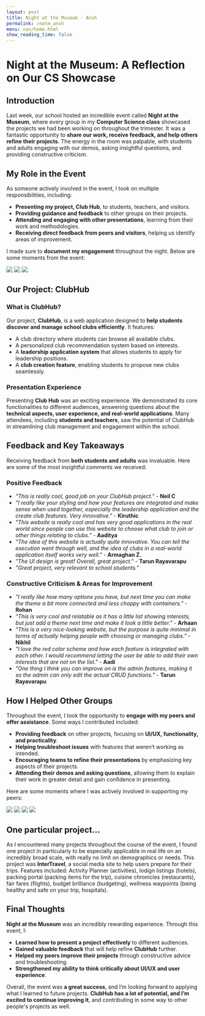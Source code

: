 ```yaml
---
layout: post
title: Night at the Museum - Ansh
permalink: /natm_ansh
menu: nav/home.html
show_reading_time: false
---
```



# Night at the Museum: A Reflection on Our CS Showcase

## Introduction

Last week, our school hosted an incredible event called **Night at the Museum**, where every group in my **Computer Science class** showcased the projects we had been working on throughout the trimester. It was a fantastic opportunity to **share our work, receive feedback, and help others refine their projects**. The energy in the room was palpable, with students and adults engaging with our demos, asking insightful questions, and providing constructive criticism.

## My Role in the Event

As someone actively involved in the event, I took on multiple responsibilities, including:
- **Presenting my project, Club Hub**, to students, teachers, and visitors.
- **Providing guidance and feedback** to other groups on their projects.
- **Attending and engaging with other presentations**, learning from their work and methodologies.
- **Receiving direct feedback from peers and visitors**, helping us identify areas of improvement.

I made sure to **document my engagement** throughout the night. Below are some moments from the event:

<img src="{{site.baseurl}}/images/ntm1.png">
<img src="{{site.baseurl}}/images/ntm2.png">
<img src="{{site.baseurl}}/images/ntm3.png">

## Our Project: ClubHub

### What is ClubHub?

Our project, **ClubHub**, is a web application designed to **help students discover and manage school clubs efficiently**. It features:
- A club directory where students can browse all available clubs.
- A personalized club recommendation system based on interests.
- A **leadership application system** that allows students to apply for leadership positions.
- A **club creation feature**, enabling students to propose new clubs seamlessly.

### Presentation Experience

Presenting **Club Hub** was an exciting experience. We demonstrated its core functionalities to different audiences, answering questions about the **technical aspects, user experience, and real-world applications**. Many attendees, including **students and teachers**, saw the potential of ClubHub in streamlining club management and engagement within the school.

## Feedback and Key Takeaways

Receiving feedback from **both students and adults** was invaluable. Here are some of the most insightful comments we received:

### **Positive Feedback**
- *"This is really cool, good job on your ClubHub project."* - **Neil C**
- *"I really like your styling and how your features are integrated and make sense when used together, especially the leadership application and the create club features. Very innovative."* - **Kiruthic**
- *"This website is really cool and has very good applications in the real world since people can use this website to choose what club to join or other things relating to clubs."* - **Aaditya**
- *"The idea of this website is actually quite innovative. You can tell the execution went through well, and the idea of clubs in a real-world application itself works very well."* - **Armaghan Z.**
- *"The UI design is great! Overall, great project."* - **Tarun Rayavarapu**
- *"Great project, very relevant to school students."*

### **Constructive Criticism & Areas for Improvement**
- *"I really like how many options you have, but next time you can make the theme a bit more connected and less choppy with containers."* - **Rohan**
- *"This is very cool and relatable as it has a little list showing interests, but just add a theme next time and make it look a little better."* - **Arhaan**
- *"This is a very nice-looking website, but the purpose is quite minimal in terms of actually helping people with choosing or managing clubs."* - **Nikhil**
- *"I love the red color scheme and how each feature is integrated with each other. I would recommend letting the user be able to add their own interests that are not on the list."* - **Aadi**
- *"One thing I think you can improve on is the admin features, making it so the admin can only edit the actual CRUD functions."* - **Tarun Rayavarapu**

## How I Helped Other Groups

Throughout the event, I took the opportunity to **engage with my peers and offer assistance**. Some ways I contributed included:
- **Providing feedback** on other projects, focusing on **UI/UX, functionality, and practicality**.
- **Helping troubleshoot issues** with features that weren’t working as intended.
- **Encouraging teams to refine their presentations** by emphasizing key aspects of their projects.
- **Attending their demos and asking questions**, allowing them to explain their work in greater detail and gain confidence in presenting.

Here are some moments where I was actively involved in supporting my peers:

<img src="{{site.baseurl}}/images/fntm1.png">
<img src="{{site.baseurl}}/images/fntm2.png">
<img src="{{site.baseurl}}/images/fntm3.png">
<img src="{{site.baseurl}}/images/fntm4.png">

## One particular project...

As I encountered many projects throughout the course of the event, I found one project in particularly to be especially applicable in real life on an incredibly broad scale, with really no limit on demographics or needs. This project was **InterTravel**, a social media site to help users prepare for their trips. Features included: Activity Planner (activities), lodign listings (hotels), packing portal (packing items for the trip), cuisine chronicles (restaurants), fair fares (flights), budget brilliance (budgeting), wellness waypoints (being healthy and safe on your trip, hospitals).


## Final Thoughts

**Night at the Museum** was an incredibly rewarding experience. Through this event, I:
- **Learned how to present a project effectively** to different audiences.
- **Gained valuable feedback** that will help refine **ClubHub** further.
- **Helped my peers improve their projects** through constructive advice and troubleshooting.
- **Strengthened my ability to think critically about UI/UX and user experience**.

Overall, the event was **a great success**, and I’m looking forward to applying what I learned to future projects. **ClubHub has a lot of potential, and I’m excited to continue improving it**, and contributing in some way to other people's projects as well.

